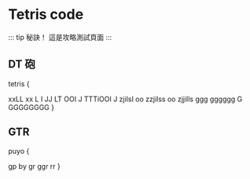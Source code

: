 

# Tetris code

::: tip 秘訣！
這是攻略測試頁面
:::

## DT 砲

tetris {


xxLL
xx L     I
JJ LT  OOI
J  TTTiOOI
J   zjilsI
oo zzjilss
oo zjjills
ggg gggggg
G GGGGGGGG
}

## GTR

puyo {

gp
by
gr
ggr
rr
}


<puyo/>
